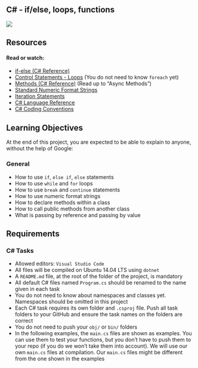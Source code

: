 C# - if/else, loops, functions
---

![](https://cdn.educba.com/academy/wp-content/uploads/2020/01/Else-If-in-C.jpg)


## Resources

#### Read or watch:

- [if-else (C# Reference)](https://docs.microsoft.com/en-us/dotnet/csharp/language-reference/statements/selection-statements)
- [Control Statements - Loops](https://csharp-station.com/Tutorial/CSharp/Lesson04) (You do not need to know ```foreach``` yet)
- [Methods (C# Reference)](https://docs.microsoft.com/en-us/dotnet/csharp/programming-guide/classes-and-structs/methods) (Read up to “Async Methods”)
- [Standard Numeric Format Strings](https://docs.microsoft.com/en-us/dotnet/standard/base-types/standard-numeric-format-strings)
- [Iteration Statements](https://docs.microsoft.com/en-us/dotnet/csharp/language-reference/keywords/statement-keywords)
- [C# Language Reference](https://docs.microsoft.com/en-us/dotnet/csharp/language-reference/)
- [C# Coding Conventions](https://docs.microsoft.com/en-us/dotnet/csharp/fundamentals/coding-style/coding-conventions)

## Learning Objectives

At the end of this project, you are expected to be able to explain to anyone, without the help of Google:

### General

- How to use ```if```, ```else if```, ```else``` statements
- How to use ```while``` and ```for``` loops
- How to use ```break``` and ```continue``` statements
- How to use numeric format strings
- How to declare methods within a class
- How to call public methods from another class
- What is passing by reference and passing by value

## Requirements
### C# Tasks

- Allowed editors: ```Visual Studio Code```
- All files will be compiled on Ubuntu 14.04 LTS using ```dotnet```
- A ```README.md``` file, at the root of the folder of the project, is mandatory
- All default C# files named ```Program.cs``` should be renamed to the name given in each task
- You do not need to know about namespaces and classes yet. Namespaces should be omitted in this project
- Each C# task requires its own folder and ```.csproj``` file. Push all task folders to your GitHub and ensure the task names on the folders are correct
- You do not need to push your ```obj/``` or ```bin/``` folders
- In the following examples, the ```main.cs``` files are shown as examples. You can use them to test your functions, but you don’t have to push them to your repo (if you do we won’t take them into account). We will use our own ```main.cs``` files at compilation. Our ```main.cs``` files might be different from the one shown in the examples

